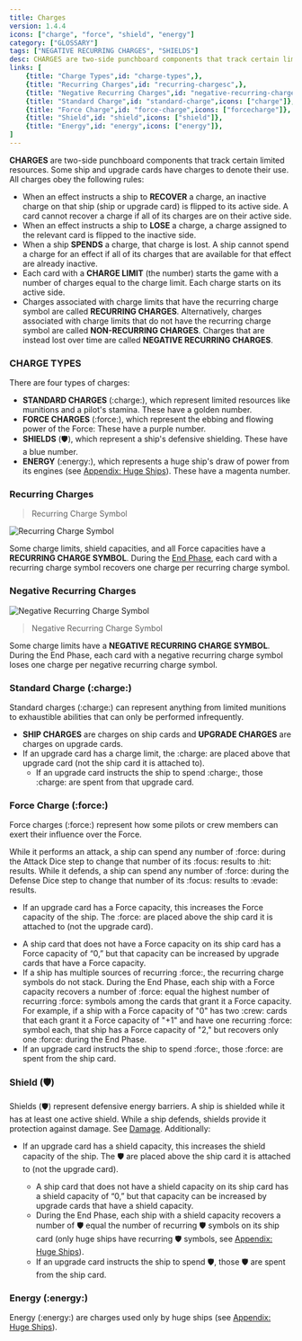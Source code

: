 ```yaml
---
title: Charges
version: 1.4.4
icons: ["charge", "force", "shield", "energy"]
category: ["GLOSSARY"]
tags: ["NEGATIVE RECURRING CHARGES", "SHIELDS"]
desc: CHARGES are two-side punchboard components that track certain limited resources.
links: [
    {title: "Charge Types",id: "charge-types",},
	{title: "Recurring Charges",id: "recurring-chargesc",},
	{title: "Negative Recurring Charges",id: "negative-recurring-charges",},
	{title: "Standard Charge",id: "standard-charge",icons: ["charge"]},
	{title: "Force Charge",id: "force-charge",icons: ["forcecharge"]},
	{title: "Shield",id: "shield",icons: ["shield"]},
	{title: "Energy",id: "energy",icons: ["energy"]},
]
---
```


**CHARGES** are two-side punchboard components that track certain limited
resources. Some ship and upgrade cards have charges to denote their use.
All charges obey the following rules:

- When an effect instructs a ship to **RECOVER** a charge, an inactive charge on that ship (ship or upgrade card) is flipped to its active side. A card cannot recover a charge if all of its charges are on their active side.
- When an effect instructs a ship to **LOSE** a charge, a charge assigned to the relevant card is flipped to the inactive side.
- When a ship **SPENDS** a charge, that charge is lost. A ship cannot spend a charge for an effect if all of its charges that are available for that effect are already inactive.
- Each card with a **CHARGE LIMIT** (the number) starts the game with a number
  of charges equal to the charge limit. Each charge starts on its active side.
- Charges associated with charge limits that have the recurring charge symbol are called **RECURRING CHARGES**. Alternatively, charges associated with charge limits that do not have the recurring charge symbol are called **NON-RECURRING CHARGES**. Charges that are instead lost over time are called **NEGATIVE RECURRING CHARGES**.

### CHARGE TYPES

There are four types of charges:

- **STANDARD CHARGES** (:charge:), which represent limited resources like munitions and a pilot's stamina. These have a golden number.
- **FORCE CHARGES** (:force:), which represent the ebbing and flowing power of the Force: These have a purple number.
- **SHIELDS** (:shield:), which represent a ship's defensive shielding. These have a blue number.
- **ENERGY** (:energy:), which represents a huge ship's draw of power from its engines (see [Appendix: Huge Ships](/rules/Huge_Ships)). These have a magenta number.

### Recurring Charges

> Recurring Charge Symbol

![Recurring Charge Symbol](Recurring_Chage_Symbol.webp)

Some charge limits, shield capacities, and all Force capacities have a **RECURRING CHARGE SYMBOL**. During the [End Phase](/rules/End_Phase), each card with a recurring charge symbol recovers one charge per recurring charge symbol.

### Negative Recurring Charges

![Negative Recurring Charge Symbol](Neg_R_Charge_Symbol.webp)
> Negative Recurring Charge Symbol

Some charge limits have a **NEGATIVE RECURRING CHARGE SYMBOL**. During the End Phase, each card with a negative recurring charge symbol loses one charge per negative recurring charge symbol.

### Standard Charge (:charge:)

Standard charges (:charge:) can represent anything from limited munitions to exhaustible abilities that can only be performed infrequently.

- **SHIP CHARGES** are charges on ship cards and **UPGRADE CHARGES** are charges on upgrade cards.
- If an upgrade card has a charge limit, the :charge: are placed above that upgrade card (not the ship card it is attached to). 
  + If an upgrade card instructs the ship to spend :charge:, those :charge: are spent from that upgrade card.

### Force Charge (:force:)

Force charges (:force:) represent how some pilots or crew members can exert their influence over the Force.

While it performs an attack, a ship can spend any number of :force: during the Attack Dice step to change that number of its :focus: results to :hit: results. While it defends, a ship can spend any number of :force: during the Defense Dice step to change that number of its :focus: results to :evade: results.

- If an upgrade card has a Force capacity, this increases the Force capacity of the ship. The :force: are placed above the ship card it is attached to (not the upgrade card). 
+ A ship card that does not have a Force capacity on its ship card has a Force capacity of “0,” but that capacity can be increased by upgrade cards that have a Force capacity. 
+ If a ship has multiple sources of recurring :force:, the recurring charge symbols do not stack. During the End Phase, each ship with a Force capacity recovers a number of :force: equal the highest number of recurring :force: symbols among the cards that grant it a Force capacity. For example, if a ship with a Force capacity of "0" has two :crew: cards that each grant it a Force capacity of "+1" and have one recurring :force: symbol each, that ship has a Force capacity of "2," but recovers only one :force: during the End Phase. 
+ If an upgrade card instructs the ship to spend :force:, those :force: are spent from the ship card.

### Shield (:shield:)

Shields (:shield:) represent defensive energy barriers. A ship is shielded while it has at least one active shield. While a ship defends, shields provide it protection against damage. See [Damage](/rules/Damage). Additionally:

- If an upgrade card has a shield capacity, this increases the shield capacity
  of the ship. The :shield: are placed above the ship card it is attached to (not
  the upgrade card).

    + A ship card that does not have a shield capacity on its ship card has a shield capacity of “0,” but that capacity can be increased by upgrade cards that have a shield capacity.
    + During the End Phase, each ship with a shield capacity recovers a number of :shield: equal the number of recurring :shield: symbols on its ship card (only huge ships have recurring :shield: symbols, see [Appendix: Huge Ships](/rules/Huge_Ships)).
    + If an upgrade card instructs the ship to spend :shield:, those :shield: are spent from the ship card.

### Energy (:energy:)

Energy (:energy:) are charges used only by huge ships (see [Appendix: Huge Ships](/rules/Huge_Ships)).
